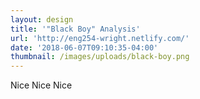 ```yaml
---
layout: design
title: '"Black Boy" Analysis'
url: 'http://eng254-wright.netlify.com/'
date: '2018-06-07T09:10:35-04:00'
thumbnail: /images/uploads/black-boy.png
---
```

Nice Nice Nice
